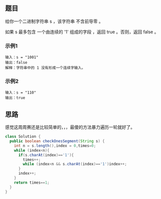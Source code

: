 ## 题目

给你一个二进制字符串 s ，该字符串 不含前导零 。

如果 s 最多包含 一个由连续的 '1' 组成的字段 ，返回 true 。否则，返回 false 。

### 示例1

```
输入：s = "1001"
输出：false
解释：字符串中的 1 没有形成一个连续字输入。
```

### 示例2

```
输入：s = "110"
输出：true
```



## 思路

感觉这周周赛还是比较简单的，，，最傻的方法暴力遍历一轮就好了。

```JAVA
class Solution {
  public boolean checkOnesSegment(String s) {
    int n = s.length(),index = 0,times=0;
    while (index<n){
      if(s.charAt(index)=='1'){
        times++;
        while (index<n && s.charAt(index)=='1')index++;
      }
      index++;
    }
    return times==1;
  }
}
```

